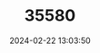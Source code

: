 ---
title: "35580"
category: "Lacistema lucidum"
draft: false
date: 2024-02-22 13:03:50
languages:
  Portuguese: ["Guacazito", "Guacazinho"]
---